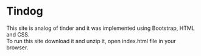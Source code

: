# Tindog

This  site is  analog of tinder and it was implemented using Bootstrap, HTML and CSS.\
To run this site download it and unzip it, open index.html file in your browser.
